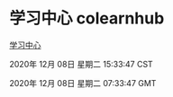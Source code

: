 # 学习中心 colearnhub
[学习中心](http://59.174.27.166:56308/colearnhub/)

2020年 12月 08日 星期二 15:33:47 CST

2020年 12月 08日 星期二 07:33:47 GMT
